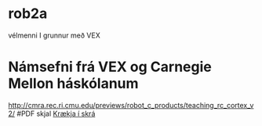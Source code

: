 # rob2a
vélmenni I grunnur með VEX
# Námsefni frá VEX og Carnegie Mellon háskólanum
 http://cmra.rec.ri.cmu.edu/previews/robot_c_products/teaching_rc_cortex_v2/
#PDF skjal
[Krækja í skrá](https://github.com/eirben/rob2a/blob/master/VEX_Lab_Schedule.pdf)
